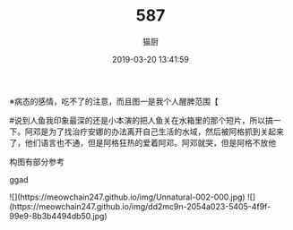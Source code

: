 ﻿---
layout: post
title: 587
date: 2019-03-20 13:41:59
updated: 2019-03-21 03:43:05
comments: true
categories: [Photo]
tags: [ggad, 格邓]
author: "猫厨"
description: ""
toc: true
---
<p>※病态的感情，吃不了的注意，而且图一是我个人醒脾范围【</p> 
<p>#说到人鱼我印象最深的还是小本演的把人鱼关在水箱里的那个短片，所以搞一下。阿邓是为了找治疗安娜的办法离开自己生活的水域，然后被阿格抓到关起来了，他们语言也不通，但是阿格狂热的爱着阿邓。阿邓就哭，但是阿格不放他</p> 
<p>构图有部分参考</p>

<p>ggad</p> 
![](https://meowchain247.github.io/img/Unnatural-002-000.jpg)
![](https://meowchain247.github.io/img/dd2mc9n-2054a023-5405-4f9f-99e9-8b3b4494db50.jpg)

